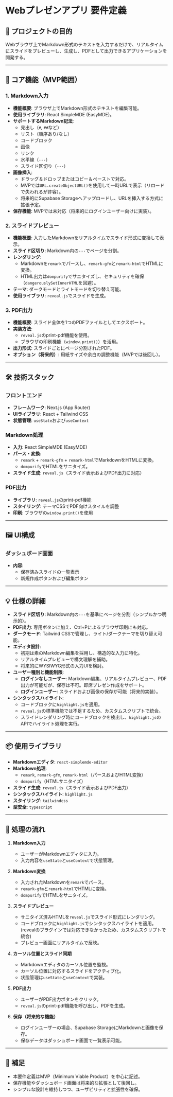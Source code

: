 # Webプレゼンアプリ 要件定義

## 🎯 プロジェクトの目的

Webブラウザ上でMarkdown形式のテキストを入力するだけで、リアルタイムにスライドをプレビューし、生成し、PDFとして出力できるアプリケーションを開発する。

---

## 🧩 コア機能（MVP範囲）

### 1. Markdown入力
- **機能概要**: ブラウザ上でMarkdown形式のテキストを編集可能。
- **使用ライブラリ**: React SimpleMDE (EasyMDE)。
- **サポートするMarkdown記法**:
  - 見出し（`#`, `##`など）
  - リスト（順序あり/なし）
  - コードブロック
  - 画像
  - リンク
  - 水平線（`---`）
  - スライド区切り（`---`）
- **画像挿入**:
  - ドラッグ＆ドロップまたはコピー＆ペーストで対応。
  - MVPでは`URL.createObjectURL()`を使用して一時URLで表示（リロードで失われるが許容）。
  - 将来的にSupabase Storageへアップロードし、URLを挿入する方式に拡張予定。
- **保存機能**: MVPでは未対応（将来的にログインユーザー向けに実装）。

### 2. スライドプレビュー
- **機能概要**: 入力したMarkdownをリアルタイムでスライド形式に変換して表示。
- **スライド区切り**: Markdown内の`---`でページを分割。
- **レンダリング**:
  - Markdownを`remark`でパースし、`remark-gfm`と`remark-html`でHTMLに変換。
  - HTML出力は`dompurify`でサニタイズし、セキュリティを確保（`dangerouslySetInnerHTML`を回避）。
- **テーマ**: ダークモードとライトモードを切り替え可能。
- **使用ライブラリ**: `reveal.js`でスライドを生成。

### 3. PDF出力
- **機能概要**: スライド全体を1つのPDFファイルとしてエクスポート。
- **実装方法**:
  - `reveal.js`のprint-pdf機能を使用。
  - ブラウザの印刷機能（`window.print()`）を活用。
- **出力形式**: スライドごとにページ分割されたPDF。
- **オプション（将来的）**: 用紙サイズや余白の調整機能（MVPでは後回し）。

---

## 🛠 技術スタック

### フロントエンド
- **フレームワーク**: Next.js (App Router)
- **UIライブラリ**: React + Tailwind CSS
- **状態管理**: `useState`および`useContext`

### Markdown処理
- **入力**: React SimpleMDE (EasyMDE)
- **パース・変換**:
  - `remark` + `remark-gfm` + `remark-html`でMarkdownをHTMLに変換。
  - `dompurify`でHTMLをサニタイズ。
- **スライド生成**: `reveal.js`（スライド表示およびPDF出力に対応）

### PDF出力
- **ライブラリ**: `reveal.js`のprint-pdf機能
- **スタイリング**: テーマCSSでPDF向けスタイルを調整
- **印刷**: ブラウザの`window.print()`を使用

---

## 🖼 UI構成

###  ダッシュボード画面
- **内容**:
  - 保存済みスライドの一覧表示
  - 新規作成ボタンおよび編集ボタン

---

## 💡 仕様の詳細

- **スライド区切り**: Markdown内の`---`を基準にページを分割（シンプルかつ明示的）。
- **PDF出力**: 専用ボタンに加え、Ctrl+Pによるブラウザ印刷にも対応。
- **ダークモード**: Tailwind CSSで管理し、ライト/ダークテーマを切り替え可能。
- **エディタ設計**:
  - 初期は素のMarkdown編集を採用し、構造的な入力に特化。
  - リアルタイムプレビューで構文理解を補助。
  - 将来的にWYSIWYG形式の入力UIを検討。
- **ユーザー種別と機能制限**:
  - **ログインなしユーザー**: Markdown編集、リアルタイムプレビュー、PDF出力が可能だが、保存は不可。即席プレゼン作成をサポート。
  - **ログインユーザー**: スライドおよび画像の保存が可能（将来的実装）。
- **シンタックスハイライト**:
  - コードブロックに`highlight.js`を適用。
  - `reveal.js`の標準機能では不足するため、カスタムスクリプトで統合。
  - スライドレンダリング時にコードブロックを検出し、`highlight.js`のAPIでハイライト処理を実行。

---

## 📦 使用ライブラリ

- **Markdownエディタ**: `react-simplemde-editor`
- **Markdown処理**:
  - `remark`, `remark-gfm`, `remark-html`（パースおよびHTML変換）
  - `dompurify`（HTMLサニタイズ）
- **スライド生成**: `reveal.js`（スライド表示およびPDF出力）
- **シンタックスハイライト**: `highlight.js`
- **スタイリング**: `tailwindcss`
- **型安全**: `typescript`

---

## 🔄 処理の流れ

1. **Markdown入力**
   - ユーザーがMarkdownエディタに入力。
   - 入力内容を`useState`と`useContext`で状態管理。

2. **Markdown変換**
   - 入力されたMarkdownを`remark`でパース。
   - `remark-gfm`と`remark-html`でHTMLに変換。
   - `dompurify`でHTMLをサニタイズ。

3. **スライドプレビュー**
   - サニタイズ済みHTMLを`reveal.js`でスライド形式にレンダリング。
   - コードブロックに`highlight.js`でシンタックスハイライトを適用。  
    (revealのプラグインでは対応できなかったため、カスタムスクリプトで統合)
   - プレビュー画面にリアルタイムで反映。

4. **カーソル位置とスライド同期**
   - Markdownエディタのカーソル位置を監視。
   - カーソル位置に対応するスライドをアクティブ化。
   - 状態管理は`useState`と`useContext`で実装。

5. **PDF出力**
   - ユーザーがPDF出力ボタンをクリック。
   - `reveal.js`のprint-pdf機能を呼び出し、PDFを生成。

6. **保存（将来的な機能）**
   - ログインユーザーの場合、Supabase StorageにMarkdownと画像を保存。
   - 保存データはダッシュボード画面で一覧表示可能。

---

## 📝 補足

- 本要件定義はMVP（Minimum Viable Product）を中心に記述。
- 保存機能やダッシュボード画面は将来的な拡張として後回し。
- シンプルな設計を維持しつつ、ユーザビリティと拡張性を確保。